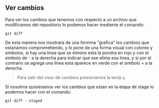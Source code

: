## Ver cambios

Para ver los cambios que tenemos con respecto a un archivo que modificamos del repositorio lo podemos hacer mediente el comando:

`
git diff
`

De esta manera nos mostrara de una formma "grafica" los cambios que estariamos comprometiendo, y lo pone de una forma visual con colores y simbolos, si hay una linea que se elimino esta la pondra en rojo y con el simbolo de - a la derecha para indicar que ese elima esa linea, y si por el contrario se agrega una linea esta aparece en verde con el simbolo + a la derecha.

> Para salir del visor de cambios presionamos la tecla `q`

Si nosotros quisieramos ver los cambios que estan en la etapa de stage lo podemos hacer con el comando:

`
git diff --staged
`
